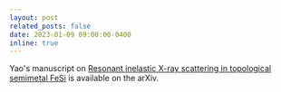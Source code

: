 ```yaml
---
layout: post
related_posts: false
date: 2023-01-09 09:00:00-0400
inline: true
---
```


Yao's manuscript on [Resonant inelastic X-ray scattering in topological semimetal FeSi](/publications/#Shen2023resonant) is available on the arXiv.
